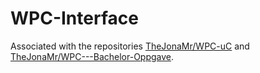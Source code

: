 # WPC-Interface

Associated with the repositories [TheJonaMr/WPC-uC](https://github.com/TheJonaMr/WPC-uC) and [TheJonaMr/WPC---Bachelor-Oppgave](https://github.com/TheJonaMr/WPC---Bachelor-Oppgave).
